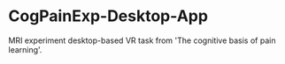 # CogPainExp-Desktop-App
 MRI experiment desktop-based VR task from 'The cognitive basis of pain learning'.
